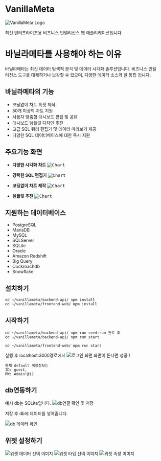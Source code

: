 # VanillaMeta

<img title="VanillaMeta Logo" src="design/vanillameta-logo.png"/><br/>

최신 엔터프라이즈용 비즈니스 인텔리전스 웹 애플리케이션입니다.

# 바닐라메타를 사용해야 하는 이유

바닐라메타는 최신 데이터 탐색적 분석 및 데이터 시각화 솔루션입니다. 비즈니스 인텔리전스 도구를 대체하거나 보강할 수 있으며, 다양한 데이터 소스와 잘 통합 됩니다.

## 바닐라메타의 기능

- 코딩없이 차트 위젯 제작.
- 50개 이상의 차트 지원
- 사용자 맞춤형 대시보드 편집 및 공유
- 대시보드 템플릿 디자인 추천
- 고급 SQL 쿼리 편집기 및 데이터 미리보기 제공
- 다양한 SQL 데이터베이스에 대한 즉시 지원

## 주요기능 화면

- **다양한 시각화 차트**
<kbd><img title="Chart" src="design/feature-01.png"/></kbd><br/>

- **강력한 SQL 편집기**
<kbd><img title="Chart" src="design/feature-02.png"/></kbd><br/>

- **코딩없이 차트 제작**
<kbd><img title="Chart" src="design/feature-03.png"/></kbd><br/>

- **템플릿 추천**
<kbd><img title="Chart" src="design/feature-04.png"/></kbd><br/>

## 지원하는 데이터베이스

- PostgreSQL
- MariaDB
- MySQL
- SQLServer
- SQLite
- Oracle
- Amazon Redshift
- Big Query
- Cockroachdb
- Snowflake

## 설치하기


```
cd ~/vanillameta/backend-api/ npm install
cd ~/vanillameta/frontend-web/ npm install
```

## 시작하기
```
cd ~/vanillameta/backend-api/ npm run seed:run 완료 후
cd ~/vanillameta/backend-api/ npm run start

cd ~/vanillameta/frontend-web/ npm run start
```
실행 후 localhost:3000경로에서
![로그인 화면](https://user-images.githubusercontent.com/83908329/219256208-2c8fab3e-751d-4612-bda0-158dd4309032.png)
화면이 뜬다면 성공 !

```
현재 default 계정정보는
ID: guest,
PW: Admin!@12
```


## db연동하기

예시 db는 SQLite입니다.
![db연결 확인 및 저장](https://user-images.githubusercontent.com/83908329/219256841-661595c4-881d-4b2a-8480-2b4748f56af8.png)

저장 후 db에 데이터를 넣어줍니다.

![db 데이터 확인](https://user-images.githubusercontent.com/83908329/219256944-78757766-0c2c-4a0c-833c-e1a9badef723.png)

## 위젯 설정하기

![위젯 데이터 선택 이미지](https://user-images.githubusercontent.com/83908329/219269045-b32141dd-8c6e-4ab4-9ea2-6abfcab69653.png)
![위젯 타입 선택 이미지](https://user-images.githubusercontent.com/83908329/219269059-f1d8d4e3-2d6e-4620-9beb-464d49edbe3d.png)
![위젯 속성 이미지](https://user-images.githubusercontent.com/83908329/219269051-56951fbd-1a71-400e-9458-ef1a3c7df246.png)






